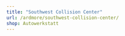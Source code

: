 ```yaml
---
title: "Southwest Collision Center"
url: /ardmore/southwest-collision-center/
shop: Autowerkstatt
---
```

